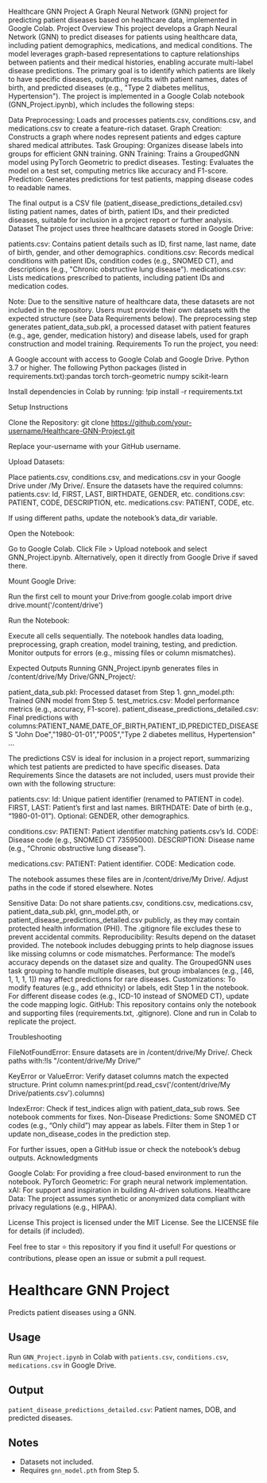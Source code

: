 Healthcare GNN Project
A Graph Neural Network (GNN) project for predicting patient diseases based on healthcare data, implemented in Google Colab.
Project Overview
This project develops a Graph Neural Network (GNN) to predict diseases for patients using healthcare data, including patient demographics, medications, and medical conditions. The model leverages graph-based representations to capture relationships between patients and their medical histories, enabling accurate multi-label disease predictions. The primary goal is to identify which patients are likely to have specific diseases, outputting results with patient names, dates of birth, and predicted diseases (e.g., "Type 2 diabetes mellitus, Hypertension").
The project is implemented in a Google Colab notebook (GNN_Project.ipynb), which includes the following steps:

Data Preprocessing: Loads and processes patients.csv, conditions.csv, and medications.csv to create a feature-rich dataset.
Graph Creation: Constructs a graph where nodes represent patients and edges capture shared medical attributes.
Task Grouping: Organizes disease labels into groups for efficient GNN training.
GNN Training: Trains a GroupedGNN model using PyTorch Geometric to predict diseases.
Testing: Evaluates the model on a test set, computing metrics like accuracy and F1-score.
Prediction: Generates predictions for test patients, mapping disease codes to readable names.

The final output is a CSV file (patient_disease_predictions_detailed.csv) listing patient names, dates of birth, patient IDs, and their predicted diseases, suitable for inclusion in a project report or further analysis.
Dataset
The project uses three healthcare datasets stored in Google Drive:

patients.csv: Contains patient details such as ID, first name, last name, date of birth, gender, and other demographics.
conditions.csv: Records medical conditions with patient IDs, condition codes (e.g., SNOMED CT), and descriptions (e.g., "Chronic obstructive lung disease").
medications.csv: Lists medications prescribed to patients, including patient IDs and medication codes.

Note: Due to the sensitive nature of healthcare data, these datasets are not included in the repository. Users must provide their own datasets with the expected structure (see Data Requirements below).
The preprocessing step generates patient_data_sub.pkl, a processed dataset with patient features (e.g., age, gender, medication history) and disease labels, used for graph construction and model training.
Requirements
To run the project, you need:

A Google account with access to Google Colab and Google Drive.
Python 3.7 or higher.
The following Python packages (listed in requirements.txt):pandas
torch
torch-geometric
numpy
scikit-learn



Install dependencies in Colab by running:
!pip install -r requirements.txt

Setup Instructions

Clone the Repository:
git clone https://github.com/your-username/Healthcare-GNN-Project.git

Replace your-username with your GitHub username.

Upload Datasets:

Place patients.csv, conditions.csv, and medications.csv in your Google Drive under /My Drive/.
Ensure the datasets have the required columns:
patients.csv: Id, FIRST, LAST, BIRTHDATE, GENDER, etc.
conditions.csv: PATIENT, CODE, DESCRIPTION, etc.
medications.csv: PATIENT, CODE, etc.


If using different paths, update the notebook’s data_dir variable.


Open the Notebook:

Go to Google Colab.
Click File > Upload notebook and select GNN_Project.ipynb.
Alternatively, open it directly from Google Drive if saved there.


Mount Google Drive:

Run the first cell to mount your Drive:from google.colab import drive
drive.mount('/content/drive')




Run the Notebook:

Execute all cells sequentially.
The notebook handles data loading, preprocessing, graph creation, model training, testing, and prediction.
Monitor outputs for errors (e.g., missing files or column mismatches).



Expected Outputs
Running GNN_Project.ipynb generates files in /content/drive/My Drive/GNN_Project/:

patient_data_sub.pkl: Processed dataset from Step 1.
gnn_model.pth: Trained GNN model from Step 5.
test_metrics.csv: Model performance metrics (e.g., accuracy, F1-score).
patient_disease_predictions_detailed.csv: Final predictions with columns:PATIENT_NAME,DATE_OF_BIRTH,PATIENT_ID,PREDICTED_DISEASES
"John Doe","1980-01-01","P005","Type 2 diabetes mellitus, Hypertension"
...



The predictions CSV is ideal for inclusion in a project report, summarizing which test patients are predicted to have specific diseases.
Data Requirements
Since the datasets are not included, users must provide their own with the following structure:

patients.csv:
Id: Unique patient identifier (renamed to PATIENT in code).
FIRST, LAST: Patient’s first and last names.
BIRTHDATE: Date of birth (e.g., “1980-01-01”).
Optional: GENDER, other demographics.


conditions.csv:
PATIENT: Patient identifier matching patients.csv’s Id.
CODE: Disease code (e.g., SNOMED CT 73595000).
DESCRIPTION: Disease name (e.g., “Chronic obstructive lung disease”).


medications.csv:
PATIENT: Patient identifier.
CODE: Medication code.



The notebook assumes these files are in /content/drive/My Drive/. Adjust paths in the code if stored elsewhere.
Notes

Sensitive Data: Do not share patients.csv, conditions.csv, medications.csv, patient_data_sub.pkl, gnn_model.pth, or patient_disease_predictions_detailed.csv publicly, as they may contain protected health information (PHI). The .gitignore file excludes these to prevent accidental commits.
Reproducibility: Results depend on the dataset provided. The notebook includes debugging prints to help diagnose issues like missing columns or code mismatches.
Performance: The model’s accuracy depends on the dataset size and quality. The GroupedGNN uses task grouping to handle multiple diseases, but group imbalances (e.g., [46, 1, 1, 1, 1]) may affect predictions for rare diseases.
Customizations: To modify features (e.g., add ethnicity) or labels, edit Step 1 in the notebook. For different disease codes (e.g., ICD-10 instead of SNOMED CT), update the code mapping logic.
GitHub: This repository contains only the notebook and supporting files (requirements.txt, .gitignore). Clone and run in Colab to replicate the project.

Troubleshooting

FileNotFoundError: Ensure datasets are in /content/drive/My Drive/. Check paths with:!ls "/content/drive/My Drive/"


KeyError or ValueError: Verify dataset columns match the expected structure. Print column names:print(pd.read_csv('/content/drive/My Drive/patients.csv').columns)


IndexError: Check if test_indices align with patient_data_sub rows. See notebook comments for fixes.
Non-Disease Predictions: Some SNOMED CT codes (e.g., “Only child”) may appear as labels. Filter them in Step 1 or update non_disease_codes in the prediction step.

For further issues, open a GitHub issue or check the notebook’s debug outputs.
Acknowledgments

Google Colab: For providing a free cloud-based environment to run the notebook.
PyTorch Geometric: For graph neural network implementation.
xAI: For support and inspiration in building AI-driven solutions.
Healthcare Data: The project assumes synthetic or anonymized data compliant with privacy regulations (e.g., HIPAA).

License
This project is licensed under the MIT License. See the LICENSE file for details (if included).

Feel free to star ⭐ this repository if you find it useful! For questions or contributions, please open an issue or submit a pull request.








# Healthcare GNN Project
Predicts patient diseases using a GNN.

## Usage
Run `GNN_Project.ipynb` in Colab with `patients.csv`, `conditions.csv`, `medications.csv` in Google Drive.

## Output
`patient_disease_predictions_detailed.csv`: Patient names, DOB, and predicted diseases.

## Notes
- Datasets not included.
- Requires `gnn_model.pth` from Step 5.
